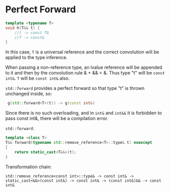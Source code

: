 # Perfect Forward

```C++
template <typename T>
void h(T&& t) {
    //t -> const T&
    //T -> const&
}
```
In this case, `T` is a universal reference and the correct convolution 
will be applied to the type inference.

When passing a non-reference type, an lvalue reference will be appended to it 
and then by the convolution rule & + && = &. Thus type "t" will be `const int&`.
`T` will be `const int&` also.

`std::forward` provides a perfect forward so that type "t" is thrown unchanged inside, so: 
```C++
 g(std::forward<T>(t)) -> g(const int&)
```
Since there is no such overloading, and in `int&` and `int&&` 
it is forbidden to pass const int&, there will be a compilation error.


`std::forward`:
```C++
template <class T>
T&& forward(typename std::remove_reference<T>::type& t) noexcept
{
    return static_cast<T&&>(t);
}
```
Transformation chain:

`std::remove_reference<const int>::type& -> const int& -> static_cast<&&>(const int&) -> const int& -> (const int&)&& -> const int&`